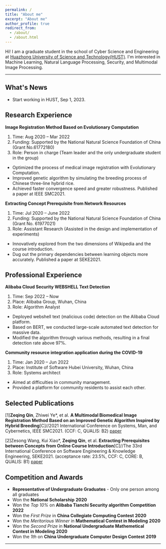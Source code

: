 ```yaml
---
permalink: /
title: "About me"
excerpt: "About me"
author_profile: true
redirect_from: 
  - /about/
  - /about.html
---
```


Hi! I am a graduate student in the school of Cyber Science and Engineering at [Huazhong University of Science and Technology(HUST)](http://english.hust.edu.cn/). I'm interested in Machine Learning, Natural Language Processing, Security, and Multimodal Image Processing.

---

## What's News
* Start working in HUST, Sep 1, 2023.

## Research Experience
**Image Registration Method Based on Evolutionary Computation**
1. Time: Aug 2020 – Mar 2022
2. Funding: Supported by the National Natural Science Foundation of China (Grant No.61772180)
3. Role: Person in charge (Team leader and the only undergraduate student in the group)
* Optimized the process of medical image registration with Evolutionary Computation.
* Improved genetic algorithm by simulating the breeding process of Chinese three-line hybrid rice.
* Achieved faster convergence speed and greater robustness. Published a paper at IEEE SMC2021.

**Extracting Concept Prerequisite from Network Resources**
1. Time: Jul 2020 – June 2022
2. Funding: Supported by the National Natural Science Foundation of China (Grant No. 61977021)
3. Role: Assistant Research (Assisted in the design and implementation of experiments)
* Innovatively explored from the two dimensions of Wikipedia and the course introduction.
* Dug out the primary dependencies between learning objects more accurately. Published a paper at
SEKE2021.

## Professional Experience
**Alibaba Cloud Security WEBSHELL Text Detection**
1. Time: Sep 2022 – Now
2. Place: Alibaba Group, Wuhan, China
3. Role: Algorithm Analyst
* Deployed webshell text (malicious code) detection on the Alibaba Cloud platform.
* Based on BERT, we conducted large-scale automated text detection for massive data.
* Modified the algorithm through various methods, resulting in a final detection rate above 97%.

**Community resource integration application during the COVID-19**
1. Time: Jan 2020 – Jun 2022
2. Place: Institute of Software Hubei University, Wuhan, China
3. Role: Systems architect
* Aimed at difficulties in community management.
* Provided a platform for community residents to assist each other.


## Selected Publications
[1]**Zeqing Qin**, Zhiwei Ye*, et al. **A Multimodal Biomedical Image Registration Method Based on an Improved Genetic Algorithm Inspired by Hybrid Breeding**[C]//2021 International Conference on Systems, Man, and Cybernetics, IEEE SMC2021. (CCF: C, QUALIS: B2) [paper](https://ieeexplore.ieee.org/document/9658798)

[2]Zesong Wang, Kui Xiao*, **Zeqing Qin**, et al. **Extracting Prerequisites between Concepts from Online Course Introduction**[C]//The 33rd International Conference on Software Engineering & Knowledge Engineering, SEKE2021. (acceptance rate: 23.5%, CCF: C, CORE: B, QUALIS: B1) [paper](https://ksiresearch.org/seke/seke21paper/paper172.pdf)


## Competition and Awards
* **Representative of Undergraduate Graduates** - Only one person among all graduates
* Won the **National Scholarship** **2020**
* Won the *Top 10%* on **Alibaba Tianchi Security algorithm Competition** **2022**
* Won the *First Prize* in **China Collegiate Computing Contest** **2020**
* Won the *Meritorious Winner* in **Mathematical Contest in Modeling** **2020**
* Won the *Second Prize* in **National Undergraduate Mathemetical Contest in Modeling** **2020** 
* Won the *1th* on **China Undergraduate Computer Design Contest** **2019**

---

